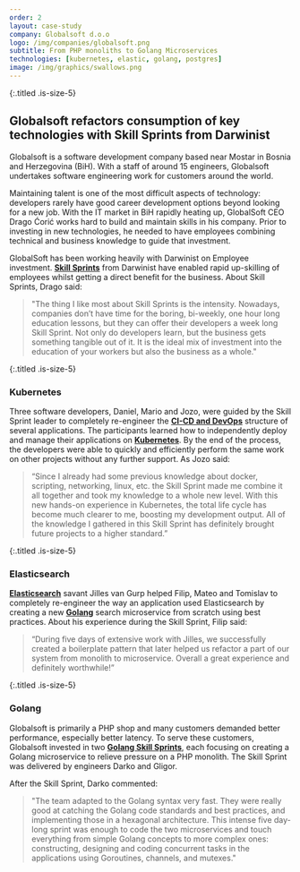 ```yaml
---
order: 2
layout: case-study
company: Globalsoft d.o.o
logo: /img/companies/globalsoft.png
subtitle: From PHP monoliths to Golang Microservices
technologies: [kubernetes, elastic, golang, postgres]
image: /img/graphics/swallows.png
---
```


{:.titled .is-size-5}
## Globalsoft refactors consumption of key technologies with Skill Sprints from Darwinist

Globalsoft is a software development company based near Mostar in Bosnia and Herzegovina (BiH). With a staff of around 15 engineers, Globalsoft undertakes software engineering work for customers around the world. 

Maintaining talent is one of the most difficult aspects of technology: developers rarely have good career development options beyond looking for a new job.
With the IT market in BiH rapidly heating up, GlobalSoft CEO Drago Ćorić works hard to build and maintain skills in his company.
Prior to investing in new technologies, he needed to have employees combining technical and business knowledge to guide that investment.

GlobalSoft has been working heavily with Darwinist on Employee investment. [**Skill Sprints**](/product/skill-sprint/) from Darwinist have enabled rapid up-skilling of employees whilst getting a direct benefit for the business.
About Skill Sprints, Drago said:

>"The thing I like most about Skill Sprints is the intensity. Nowadays, companies don’t have time for the boring, bi-weekly,  one hour long education lessons, but they can offer their developers a week long Skill Sprint. Not only do developers learn, but the business gets something tangible out of it. It is the ideal mix of investment into the education of your workers but also the business as a whole."

{:.titled .is-size-5}
### Kubernetes

Three software developers, Daniel, Mario and Jozo, were guided by the Skill Sprint leader to completely re-engineer the [**CI-CD and DevOps**](/technology/devops/) structure of several applications. The participants learned how to independently deploy and manage their applications on [**Kubernetes**](/technology/kubernetes/). By the end of the process, the developers were able to quickly and efficiently perform the same work on other projects without any further support. 
As Jozo said:

>“Since I already had some previous knowledge about docker, scripting, networking, linux, etc. the Skill Sprint made me combine it all together and took my knowledge to a whole new level. With this new hands-on experience in Kubernetes, the total life cycle has become much clearer to me, boosting my development output. All of the knowledge I gathered in this Skill Sprint has definitely brought future projects to a higher standard.”

{:.titled .is-size-5}
### Elasticsearch

[**Elasticsearch**](/technology/elasticsearch/) savant Jilles van Gurp helped Filip, Mateo and Tomislav to completely re-engineer the way an application used Elasticsearch by creating a new [**Golang**](/technology/golang/) search microservice from scratch using best practices. About his experience during the Skill Sprint, Filip said: 

>“During five days of extensive work with Jilles, we successfully created a boilerplate pattern that later helped us refactor a part of our system from monolith to microservice. Overall a great experience and definitely worthwhile!”


{:.titled .is-size-5}
### Golang

Globalsoft is primarily a PHP shop and many customers demanded better performance, especially better latency. To serve these customers, Globalsoft invested in two [**Golang Skill Sprints**](/technology/golang/), each focusing on creating a Golang microservice to relieve pressure on a PHP monolith. The Skill Sprint was delivered by engineers Darko and Gligor.

After the Skill Sprint, Darko commented:

>"The team adapted to the Golang syntax very fast. They were really good at catching the Golang code standards and best practices, and implementing those in a hexagonal architecture. This intense five day-long sprint was enough to code the two microservices and touch everything from simple Golang concepts to more complex ones: constructing, designing and coding concurrent tasks in the applications using Goroutines, channels, and mutexes."